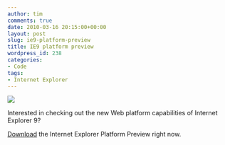 ```yaml
---
author: tim
comments: true
date: 2010-03-16 20:15:00+00:00
layout: post
slug: ie9-platform-preview
title: IE9 platform preview
wordpress_id: 238
categories:
- Code
tags:
- Internet Explorer
---
```


[![](http://www.blogcdn.com/www.switched.com/media/2009/11/ie9scribble.jpg)](http://www.blogcdn.com/www.switched.com/media/2009/11/ie9scribble.jpg)




Interested in checking out the new Web platform  capabilities of Internet Explorer 9?


[Download](http://ie.microsoft.com/testdrive/info/ThankYou/Default.html) the Internet Explorer Platform Preview right  now.



